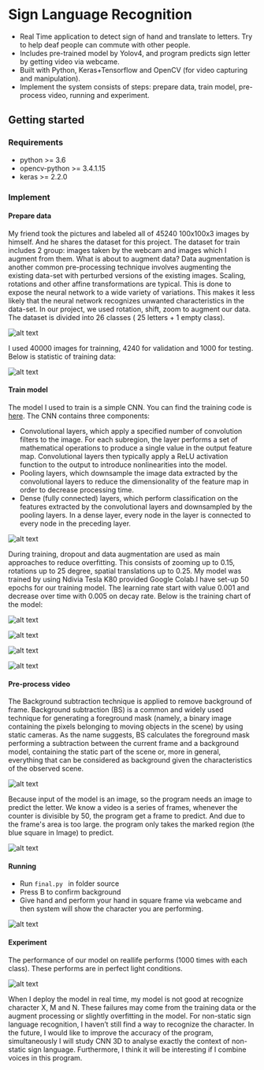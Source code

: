 ﻿# Sign Language Recognition

* Real Time application to detect sign of hand and translate to letters. Try to help deaf people can commute with other people.
* Includes pre-trained model by Yolov4, and program predicts sign letter by getting video via webcame.
* Built with Python, Keras+Tensorflow and OpenCV (for video capturing and manipulation).
* Implement the system consists of steps: prepare data, train model, pre-process video, running and experiment.

## Getting started
### Requirements
* python  >= 3.6
* opencv-python >= 3.4.1.15
* keras >= 2.2.0
### Implement
#### Prepare data
My friend took the pictures and labeled all of 45240 100x100x3 images by himself. And he shares the dataset for this project. The dataset for train includes 2 group: images taken by the webcam and images which I augment from them. What is about to augment data? Data augmentation is another common pre-processing technique involves augmenting the existing data-set with perturbed versions of the existing images. Scaling, rotations and other affine transformations are typical. This is done to expose the neural network to a wide variety of variations. This makes it less likely that the neural network recognizes unwanted characteristics in the data-set. In our project, we used rotation, shift, zoom to augment our data. The dataset is divided into 26 classes ( 25 letters + 1 empty class). 

![alt text](https://github.com/naot97/sign_language_recognition/blob/master/characters.jpg?raw=true "Sign Language")

I used 40000 images for  trainning, 4240 for validation and 1000 for testing. Below is statistic of training data:

![alt text](https://github.com/naot97/sign_language_recognition/blob/master/staticstic.png?raw=true "Staticstic quantity of training dataset")

#### Train model

The model I used to train is a simple CNN. You can find the training code is [here](https://colab.research.google.com/drive/1QTtw_thu_woWTSz7U2ECXsDtZwBbbV6_?usp=sharing). The CNN contains three components:
* Convolutional layers, which apply a specified number of convolution filters to the image. For each subregion, the layer performs a set of mathematical operations to produce a single value in the output feature map. Convolutional layers then typically apply a ReLU activation function to the output to introduce nonlinearities into the model.
* Pooling layers, which downsample the image data extracted by the convolutional layers to reduce the dimensionality of the feature map in order to decrease processing time.
* Dense (fully connected) layers, which perform classification on the features extracted by the convolutional layers and downsampled by the pooling layers. In a dense layer, every node in the layer is connected to every node in the preceding layer.

![alt text](https://github.com/naot97/sign_language_recognition/blob/master/train_model.PNG?raw=true "Model CNN for training")

During training, dropout and data augmentation are used as main approaches to reduce overfitting. This consists of zooming up to 0.15, rotations up to 25 degree, spatial translations up to 0.25. My model was trained by using Ndivia Tesla K80 provided Google Colab.I have set-up 50 epochs for our training model. The learning rate start with value 0.001 and decrease over time with 0.005 on decay rate. Below is the training chart of the model:

![alt text](https://github.com/naot97/sign_language_recognition/blob/master/trainning%20accuracy%20over%20epochs.png?raw=true "Training accuracy over epochs")

![alt text](https://github.com/naot97/sign_language_recognition/blob/master/trainning%20loss%20over%20epochs.png?raw=true "Training loss over epochs")

![alt text](https://github.com/naot97/sign_language_recognition/blob/master/validation%20accuracy%20over%20epochs.png?raw=true "Validation accuracy over epochs")

![alt text](https://github.com/naot97/sign_language_recognition/blob/master/validation%20loss%20over%20epochs.png?raw=true "Validation loss over epochs")


#### Pre-process video
The Background subtraction technique is applied to remove background of frame. Background subtraction (BS) is a common and widely used technique for generating a foreground mask (namely, a binary image containing the pixels belonging to moving objects in the scene) by using static cameras. As the name suggests, BS calculates the foreground mask performing a subtraction between the current frame and a background model, containing the static part of the scene or, more in general, everything that can be considered as background given the characteristics of the observed scene.

![alt text](https://github.com/naot97/sign_language_recognition/blob/master/SB.PNG?raw=true "Background subtraction")

Because input of the model is an image, so the program needs an image to predict the letter. We know a video is a series of frames, whenever the counter is divisible by 50, the program get a frame to predict. And due to the frame's area is too large. the program only takes the marked region (the blue square in Image) to predict.

![alt text](https://github.com/naot97/sign_language_recognition/blob/master/demo.PNG?raw=true "Demo")

#### Running  
* Run ```final.py ``` in folder source
* Press B to confirm background
* Give hand and perform your hand in square frame via webcame and then system will show the character you are performing. 

![alt text](https://github.com/naot97/sign_language_recognition/blob/master/result.png?raw=true "Result")

#### Experiment
The performance of our model on reallife performs (1000 times with each class). These performs are in perfect light conditions.

![alt text](https://github.com/naot97/sign_language_recognition/blob/master/performance.PNG?raw=true "Experiment")

When I deploy the model in real time, my model is not good at recognize character X, M and N. These failures may come from the training data or the augment processing or slightly overfitting in the model. For non-static sign language recognition, I haven’t still find a way to recognize the character. In the future, I would like to improve the accuracy of the program, simultaneously I will study CNN 3D to analyse exactly the context of non-static sign language. Furthermore, I think it will be interesting if I combine voices in this program.


